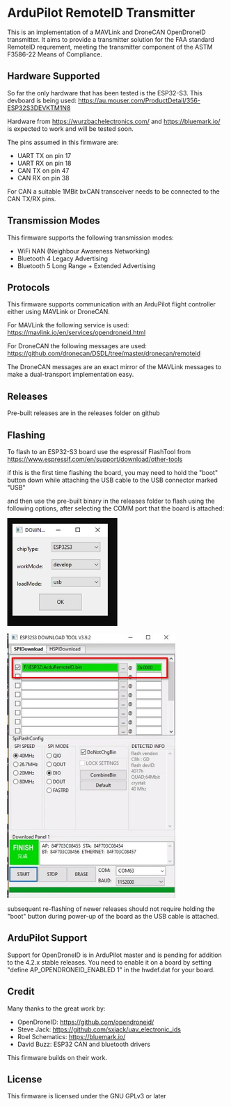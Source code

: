 # ArduPilot RemoteID Transmitter

This is an implementation of a MAVLink and DroneCAN OpenDroneID
transmitter. It aims to provide a transmitter solution for the FAA
standard RemoteID requrement, meeting the transmitter component of the
ASTM F3586-22 Means of Compliance.

## Hardware Supported

So far the only hardware that has been tested is the ESP32-S3. This
devboard is being used:
https://au.mouser.com/ProductDetail/356-ESP32S3DEVKTM1N8

Hardware from https://wurzbachelectronics.com/ and
https://bluemark.io/ is expected to work and will be tested soon.

The pins assumed in this firmware are:

 - UART TX on pin 17
 - UART RX on pin 18
 - CAN TX on pin 47
 - CAN RX on pin 38

For CAN a suitable 1MBit bxCAN transceiver needs to be connected to
the CAN TX/RX pins.

## Transmission Modes

This firmware supports the following transmission modes:

 - WiFi NAN (Neighbour Awareness Networking)
 - Bluetooth 4 Legacy Advertising
 - Bluetooth 5 Long Range + Extended Advertising

## Protocols

This firmware supports communication with an ArduPilot flight
controller either using MAVLink or DroneCAN.

For MAVLink the following service is used:
https://mavlink.io/en/services/opendroneid.html

For DroneCAN the following messages are used:
https://github.com/dronecan/DSDL/tree/master/dronecan/remoteid

The DroneCAN messages are an exact mirror of the MAVLink messages to
make a dual-transport implementation easy.

## Releases

Pre-built releases are in the releases folder on github

## Flashing

To flash to an ESP32-S3 board use the espressif FlashTool from
https://www.espressif.com/en/support/download/other-tools

if this is the first time flashing the board, you may need to hold the "boot" button down while attaching the USB cable to the USB connector marked "USB"

and then use the pre-built binary in the releases folder to flash using
the following options, after selecting the COMM port that the board is attached:

![Board setup dialog](images/flash-tool-setup.jpg "Board Setup")

![Flashing with FlashTool](images/FlashTool.jpg "Flashing")

subsequent re-flashing of newer releases should not require holding the "boot" button during power-up of the board as the USB cable is attached.

## ArduPilot Support

Support for OpenDroneID is in ArduPilot master and is pending for
addition to the 4.2.x stable releases. You need to enable it on a
board by setting "define AP_OPENDRONEID_ENABLED 1" in the hwdef.dat
for your board.

## Credit

Many thanks to the great work by:

 - OpenDroneID: https://github.com/opendroneid/
 - Steve Jack: https://github.com/sxjack/uav_electronic_ids
 - Roel Schematics: https://bluemark.io/
 - David Buzz: ESP32 CAN and bluetooth drivers

This firmware builds on their work.

## License

This firmware is licensed under the GNU GPLv3 or later
